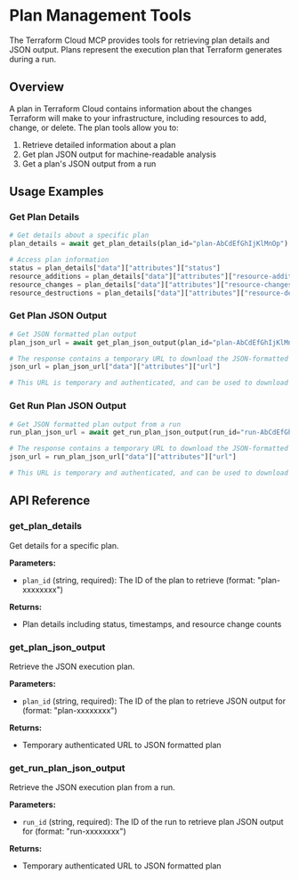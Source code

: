 # Plan Management Tools

The Terraform Cloud MCP provides tools for retrieving plan details and JSON output. Plans represent the execution plan that Terraform generates during a run.

## Overview

A plan in Terraform Cloud contains information about the changes Terraform will make to your infrastructure, including resources to add, change, or delete. The plan tools allow you to:

1. Retrieve detailed information about a plan
2. Get plan JSON output for machine-readable analysis
3. Get a plan's JSON output from a run

## Usage Examples

### Get Plan Details

```python
# Get details about a specific plan
plan_details = await get_plan_details(plan_id="plan-AbCdEfGhIjKlMnOp")

# Access plan information
status = plan_details["data"]["attributes"]["status"]
resource_additions = plan_details["data"]["attributes"]["resource-additions"]
resource_changes = plan_details["data"]["attributes"]["resource-changes"]
resource_destructions = plan_details["data"]["attributes"]["resource-destructions"]
```

### Get Plan JSON Output

```python
# Get JSON formatted plan output
plan_json_url = await get_plan_json_output(plan_id="plan-AbCdEfGhIjKlMnOp")

# The response contains a temporary URL to download the JSON-formatted plan
json_url = plan_json_url["data"]["attributes"]["url"]

# This URL is temporary and authenticated, and can be used to download the plan
```

### Get Run Plan JSON Output

```python
# Get JSON formatted plan output from a run
run_plan_json_url = await get_run_plan_json_output(run_id="run-AbCdEfGhIjKlMnOp")

# The response contains a temporary URL to download the JSON-formatted plan
json_url = run_plan_json_url["data"]["attributes"]["url"]

# This URL is temporary and authenticated, and can be used to download the plan
```

## API Reference

### get_plan_details

Get details for a specific plan.

**Parameters:**
- `plan_id` (string, required): The ID of the plan to retrieve (format: "plan-xxxxxxxx")

**Returns:**
- Plan details including status, timestamps, and resource change counts

### get_plan_json_output

Retrieve the JSON execution plan.

**Parameters:**
- `plan_id` (string, required): The ID of the plan to retrieve JSON output for (format: "plan-xxxxxxxx")

**Returns:**
- Temporary authenticated URL to JSON formatted plan

### get_run_plan_json_output

Retrieve the JSON execution plan from a run.

**Parameters:**
- `run_id` (string, required): The ID of the run to retrieve plan JSON output for (format: "run-xxxxxxxx")

**Returns:**
- Temporary authenticated URL to JSON formatted plan
